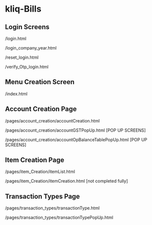 # kliq-Bills

## Login Screens
/login.html

/login_company_year.html

/reset_login.html

/verify_Otp_login.html

## Menu Creation Screen
/index.html

## Account Creation Page
/pages/account_creation/accountCreation.html

/pages/account_creation/accountGSTPopUp.html [POP UP SCREENS]

/pages/account_creation/accountOpBalanceTablePopUp.html [POP UP SCREENS]

## Item Creation Page
/pages/item_Creation/itemList.html

/pages/item_Creation/itemCreation.html [not completed fully]

## Transaction Types Page
/pages/transaction_types/transactionType.html

/pages/transaction_types/transactionTypePopUp.html
